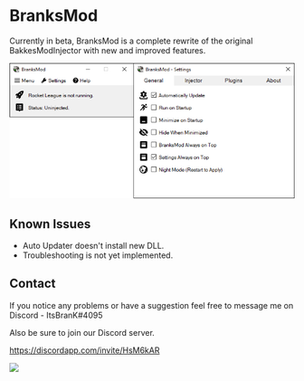 # BranksMod

Currently in beta, BranksMod is a complete rewrite of the original BakkesModInjector with new and improved features.

![](preview.png)

## Known Issues

- Auto Updater doesn't install new DLL.
- Troubleshooting is not yet implemented.

## Contact

If you notice any problems or have a suggestion feel free to message me on Discord - ItsBranK#4095

Also be sure to join our Discord server.

https://discordapp.com/invite/HsM6kAR

![](Invite.png)